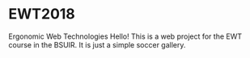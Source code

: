 # EWT2018
Ergonomic Web Technologies
Hello! This is a web project for the EWT course in the BSUIR. 
It is just a simple soccer gallery.
